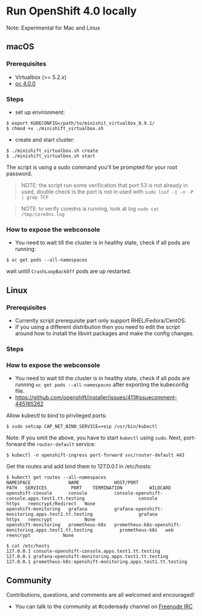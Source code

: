 # Run OpenShift 4.0 locally

Note: Experimental for Mac and Linux

## macOS

### Prerequisites 
* Virtualbox (>= 5.2.x)
* [oc 4.0.0](https://mirror.openshift.com/pub/openshift-v3/clients/4.0.0-0.154.0/macosx/)

### Steps
* set up environment:
```
$ export KUBECONFIG=/path/to/minishit_virtualbox_0.9.1/
$ chmod +x ./minishift_virtualbox.sh
```
* create and start cluster:
```
$ ./minishift_virtualbox.sh create
$ ./minishift_virtualbox.sh start
```
The script is using a sudo command you'll be prompted for your root password.

> NOTE: the script run some verification that port 53 is not already in used, double check is the port is not in used with `sudo lsof -i -n -P | grep TCP`

> NOTE: to verify coredns is running, look at log `sudo cat /tmp/coredns.log`

### How to expose the webconsole
* You need to wait till the cluster is in healthy state, check if all pods are running:
```
$ oc get pods --all-namespaces
```
wait untill `CrashLoopBackOff` pods are up restarted.

## Linux
### Prerequisites 
- Currently script prerequisite part only support RHEL/Fedora/CentOS.
- If you using a different distribution then you need to edit the script around how to install the libvirt packages and make the config changes.

### Steps

### How to expose the webconsole
- You need to wait till the cluster is in healthy state, check if all pods are running `oc get pods --all-namespaces` after exporting the kubeconfig file.
- https://github.com/openshift/installer/issues/411#issuecomment-445165262 

Allow kubectl to bind to privileged ports:

```
$ sudo setcap CAP_NET_BIND_SERVICE=+eip /usr/bin/kubectl
```

Note: If you omit the above, you have to start `kubectl` using `sudo`. Next, port-forward the `router-default` service:

```
$ kubectl -n openshift-ingress port-forward svc/router-default 443
```

Get the routes and add bind them to 127.0.0.1 in /etc/hosts:

```
$ kubectl get routes --all-namespaces
NAMESPACE              NAME             HOST/PORT                                                   PATH   SERVICES         PORT    TERMINATION          WILDCARD
openshift-console      console          console-openshift-console.apps.test1.tt.testing                    console          https   reencrypt/Redirect   None
openshift-monitoring   grafana          grafana-openshift-monitoring.apps.test1.tt.testing                 grafana          https   reencrypt            None
openshift-monitoring   prometheus-k8s   prometheus-k8s-openshift-monitoring.apps.test1.tt.testing          prometheus-k8s   web     reencrypt            None

$ cat /etc/hosts
127.0.0.1 console-openshift-console.apps.test1.tt.testing
127.0.0.1 grafana-openshift-monitoring.apps.test1.tt.testing
127.0.0.1 prometheus-k8s-openshift-monitoring.apps.test1.tt.testing
```

## Community

Contributions, questions, and comments are all welcomed and encouraged!

- You can talk to the community at #codeready channel on [Freenode IRC](https://freenode.net/)

